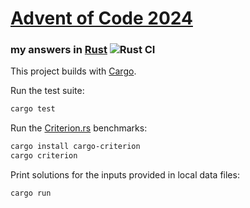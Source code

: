 # [Advent of Code 2024](https://adventofcode.com/2024)
### my answers in [Rust](https://www.rust-lang.org/) ![Rust CI](https://github.com/ephemient/aoc2024/workflows/Rust%20CI/badge.svg)

This project builds with [Cargo](https://docs.rust-lang.org/cargo).

Run the test suite:

```sh
cargo test
```

Run the [Criterion.rs](https://github.com/bheisler/criterion.rs) benchmarks:

```sh
cargo install cargo-criterion
cargo criterion
```

Print solutions for the inputs provided in local data files:

```sh
cargo run
```

